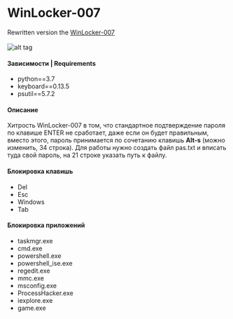 # WinLocker-007
Rewritten version the [WinLocker-007](https://github.com/pro100git/WinLocker-007/tree/master/rewritten_007)<br><br>
![alt tag](https://github.com/pro100git/WinLocker-007/blob/master/Screenshot_1.jpg "007")​

#### Зависимости | Requirements
* python==3.7
* keyboard==0.13.5
* psutil==5.7.2

#### Описание
Хитрость WinLocker-007 в том, что стандартное подтверждение пароля по клавише ENTER не сработает, даже если он будет правильным, вместо этого, пароль принимается по сочетанию клавишь **Alt-s** (можно изменить, 34 строка). Для работы нужно создать файл pas.txt и вписать туда свой пароль, на 21 строке указать путь к файлу.

#### Блокировка клавишь
* Del
* Esc
* Windows
* Tab

#### Блокировка приложений
* taskmgr.exe
* cmd.exe
* powershell.exe
* powershell_ise.exe
* regedit.exe
* mmc.exe
* msconfig.exe
* ProcessHacker.exe
* iexplore.exe
* game.exe
